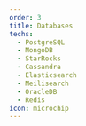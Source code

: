 ```yaml
---
order: 3
title: Databases
techs:
  - PostgreSQL
  - MongoDB
  - StarRocks
  - Cassandra
  - Elasticsearch
  - Meilisearch
  - OracleDB
  - Redis
icon: microchip
---
```


